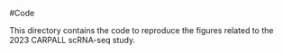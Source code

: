 #Code

This directory contains the code to reproduce the figures related to the 2023 CARPALL scRNA-seq study.
